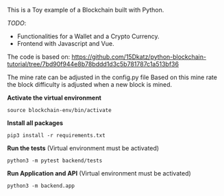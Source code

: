 This is a Toy example of a Blockchain built with Python.

*TODO*: 
* Functionalities for a Wallet and a Crypto Currency.
* Frontend with Javascript and Vue.

The code is based on:
https://github.com/15Dkatz/python-blockchain-tutorial/tree/7bd90f944e8b78bddd1d3c5b781787c1a513bf36

The mine rate can be adjusted in the config.py file
Based on this mine rate the block difficulty is adjusted when a new block is mined.

**Activate the virtual environment**

```
source blockchain-env/bin/activate
```

**Install all packages**

```
pip3 install -r requirements.txt
```

**Run the tests**
(Virtual environment must be activated)

```
python3 -m pytest backend/tests
```

**Run Application and API**
(Virtual environment must be activated)

```
python3 -m backend.app
```